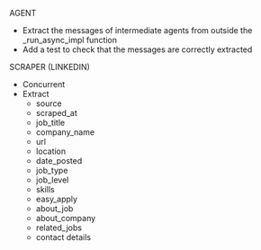 AGENT
- Extract the messages of intermediate agents from outside the _run_async_impl function
- Add a test to check that the messages are correctly extracted



SCRAPER (LINKEDIN)
- Concurrent
- Extract
    + source
    + scraped_at
    + job_title
    + company_name
    + url
    + location
    + date_posted
    + job_type
    + job_level
    - skills
    + easy_apply
    + about_job
    + about_company
    + related_jobs
    + contact details
